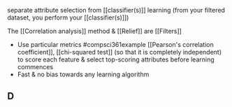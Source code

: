 separate attribute selection from [[classifier(s)]] learning
(from your filtered dataset, you perform your [[classifier(s)]])

The [[Correlation analysis]] method & [[Relief]] are [[Filters]]
- Use particular metrics #compsci361example [[Pearson's correlation coefficient]], [[chi-squared test]] (so that it is completely independent) to score each feature & select top-scoring attributes before learning commences
- Fast & no bias towards any learning algorithm
## D